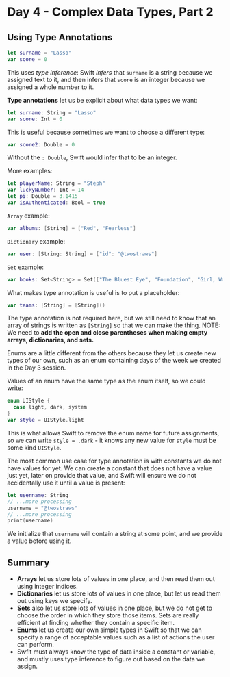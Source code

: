 # Day 4 - Complex Data Types, Part 2

## Using Type Annotations

```swift
let surname = "Lasso"
var score = 0
```

This uses *type inference*: Swift *infers* that `surname` is a string because we assigned text to it, and then infers that `score` is an integer because we assigned a whole number to it.

**Type annotations** let us be explicit about what data types we want:

```swift
let surname: String = "Lasso"
var score: Int = 0
```

This is useful because sometimes we want to choose a different type:

```swift
var score2: Double = 0
```

WIthout the `: Double`, Swift would infer that to be an integer.

More examples:

```swift
let playerName: String = "Steph"
var luckyNumber: Int = 14
let pi: Double = 3.1415
var isAuthenticated: Bool = true
```

`Array` example:

```swift
var albums: [String] = ["Red", "Fearless"]
```

`Dictionary` example:

```swift
var user: [String: String] = ["id": "@twostraws"]
```

`Set` example:

```swift
var books: Set<String> = Set(["The Bluest Eye", "Foundation", "Girl, Woman, Other"])
```

What makes type annotation is useful is to put a placeholder:

```swift
var teams: [String] = [String]()
```

The type annotation is not required here, but we still need to know that an array of strings is written as `[String]` so that we can make the thing. NOTE: We need to **add the open and close parentheses when making empty arrays, dictionaries, and sets.**

Enums are a little different from the others because they let us create new types of our own, such as an enum containing days of the week we created in the Day 3 session.

Values of an enum have the same type as the enum itself, so we could write:

```swift
enum UIStyle {
  case light, dark, system
}
var style = UIStyle.light
```

This is what allows Swift to remove the enum name for future assignments, so we can write `style = .dark` - it knows any new value for `style` must be some kind `UIStyle`.

The most common use case for type annotation is with constants we do not have values for yet. We can create a constant that does not have a value just yet, later on provide that value, and Swift will ensure we do not accidentally use it until a value is present:

```swift
let username: String
// ...more processing
username = "@twostraws"
// ...more processing
print(username)
```

We initialize that `username` will contain a string at some point, and we provide a value before using it.

## Summary

- **Arrays** let us store lots of values in one place, and then read them out using integer indices.
- **Dictionaries** let us store lots of values in one place, but let us read them out using keys we specify.
- **Sets** also let us store lots of values in one place, but we do not get to choose the order in which they store those items. Sets are really efficient at finding whether they contain a specific item.
- **Enums** let us create our own simple types in Swift so that we can specify a range of acceptable values such as a list of actions the user can perform.
- Swfit must always know the type of data inside a constant or variable, and mustly uses type inference to figure out based on the data we assign.
